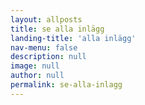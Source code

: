 ```yaml
---
layout: allposts
title: se alla inlägg
landing-title: 'alla inlägg'
nav-menu: false
description: null
image: null
author: null
permalink: se-alla-inlagg
---
```

